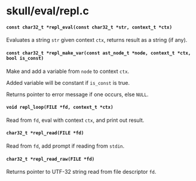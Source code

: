# skull/eval/repl.c

#### `const char32_t *repl_eval(const char32_t *str, context_t *ctx)`
Evaluates a string `str` given context `ctx`, returns result as a string (if any).

#### `const char32_t *repl_make_var(const ast_node_t *node, context_t *ctx, bool is_const)`
Make and add a variable from `node` to context `ctx`.

Added variable will be constant if `is_const` is true.

Returns pointer to error message if one occurs, else `NULL`.

#### `void repl_loop(FILE *fd, context_t *ctx)`
Read from `fd`, eval with context `ctx`, and print out result.

#### `char32_t *repl_read(FILE *fd)`
Read from `fd`, add prompt if reading from `stdin`.

#### `char32_t *repl_read_raw(FILE *fd)`
Returns pointer to UTF-32 string read from file descriptor `fd`.


